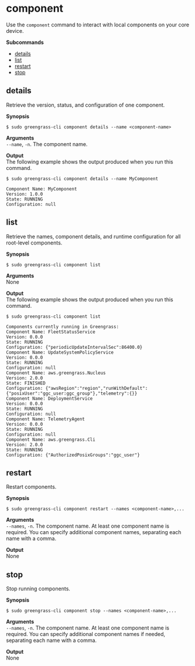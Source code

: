 # component<a name="gg-cli-component"></a>

Use the `component` command to interact with local components on your core device\. 

**Subcommands**
+ [details](#component-details)
+ [list](#component-list)
+ [restart](#component-restart)
+ [stop](#component-stop)

## details<a name="component-details"></a>

Retrieve the version, status, and configuration of one component\. 

**Synopsis**  

```
$ sudo greengrass-cli component details --name <component-name> 
```

**Arguments**  
`--name`, `-n`\. The component name\.

**Output**  
The following example shows the output produced when you run this command\.  

```
$ sudo greengrass-cli component details --name MyComponent 

Component Name: MyComponent 
Version: 1.0.0
State: RUNNING
Configuration: null
```

## list<a name="component-list"></a>

Retrieve the names, component details, and runtime configuration for all root\-level components\. 

**Synopsis**  

```
$ sudo greengrass-cli component list
```

**Arguments**  
None

**Output**  
The following example shows the output produced when you run this command\.  

```
$ sudo greengrass-cli component list

Components currently running in Greengrass:
Component Name: FleetStatusService
Version: 0.0.0
State: RUNNING
Configuration: {"periodicUpdateIntervalSec":86400.0}
Component Name: UpdateSystemPolicyService
Version: 0.0.0
State: RUNNING
Configuration: null
Component Name: aws.greengrass.Nucleus
Version: 2.0.0
State: FINISHED
Configuration: {"awsRegion":"region","runWithDefault":{"posixUser":"ggc_user:ggc_group"},"telemetry":{}}
Component Name: DeploymentService
Version: 0.0.0
State: RUNNING
Configuration: null
Component Name: TelemetryAgent
Version: 0.0.0
State: RUNNING
Configuration: null
Component Name: aws.greengrass.Cli
Version: 2.0.0
State: RUNNING
Configuration: {"AuthorizedPosixGroups":"ggc_user"}
```

## restart<a name="component-restart"></a>

Restart components\.

**Synopsis**  

```
$ sudo greengrass-cli component restart --names <component-name>,...
```

**Arguments**  
`--names`, `-n`\. The component name\. At least one component name is required\. You can specify additional component names, separating each name with a comma\.

**Output**  
None

## stop<a name="component-stop"></a>

Stop running components\. 

**Synopsis**  

```
$ sudo greengrass-cli component stop --names <component-name>,...
```

**Arguments**  
`--names`, `-n`\. The component name\. At least one component name is required\. You can specify additional component names if needed, separating each name with a comma\.

**Output**  
None